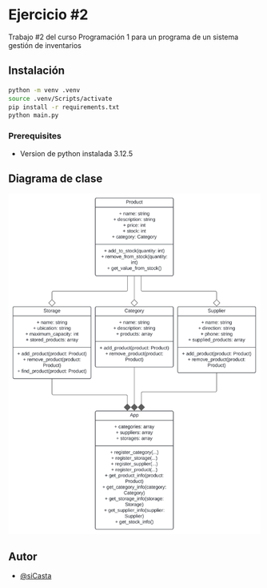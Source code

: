 # Ejercicio #2
Trabajo #2 del curso Programación 1 para un programa de un sistema gestión de inventarios

## Instalación

```bash
python -m venv .venv
source .venv/Scripts/activate
pip install -r requirements.txt
python main.py
```

### Prerequisites

- Version de python instalada 3.12.5

## Diagrama de clase

![CLass diagram](./diagrama_ejercicio_2.svg)

## Autor
- [@siCasta](https://github.com/siCasta)
